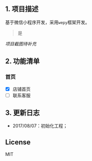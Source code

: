 ## 1. 项目描述
基于微信小程序开发，采用`wepy`框架开发。

> 是

*项目截图待补充*

## 2. 功能清单

### 首页
- [x] 店铺首页
- [ ] 联系客服

## 3. 更新日志
- 2017/08/07：初始化工程；


## License
MIT
